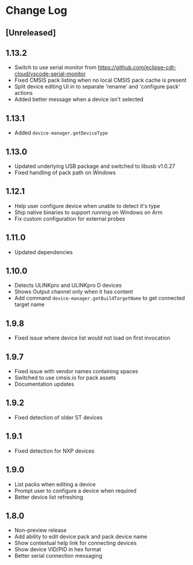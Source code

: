 # Change Log

## [Unreleased]

## 1.13.2

- Switch to use serial monitor from https://github.com/eclipse-cdt-cloud/vscode-serial-monitor
- Fixed CMSIS pack listing when no local CMSIS pack cache is present
- Split device editing UI in to separate 'rename' and 'configure pack' actions
- Added better message when a device isn't selected

## 1.13.1
- Added `device-manager.getDeviceType`

## 1.13.0
- Updated underlying USB package and switched to libusb v1.0.27
- Fixed handling of pack path on Windows

## 1.12.1
- Help user configure device when unable to detect it's type
- Ship native binaries to support running on Windows on Arm
- Fix custom configuration for external probes

## 1.11.0
- Updated dependencies

## 1.10.0
- Detects ULINKpro and ULINKpro D devices
- Shows Output channel only when it has content
- Add command `device-manager.getBuildTargetName` to get connected target name

## 1.9.8
- Fixed issue where device list would not load on first invocation

## 1.9.7
- Fixed issue with vendor names containing spaces
- Switched to use cmsis.io for pack assets
- Documentation updates

## 1.9.2
- Fixed detection of older ST devices

## 1.9.1
- Fixed detection for NXP devices

## 1.9.0
- List packs when editing a device
- Prompt user to configure a device when required
- Better device list refreshing

## 1.8.0
- Non-preview release
- Add ability to edit device pack and pack device name
- Show contextual help link for connecting devices
- Show device VID/PID in hex format
- Better serial connection messaging
